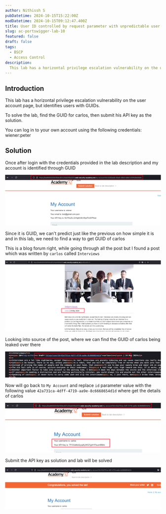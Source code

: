 ```yaml
---
author: Nithissh S
pubDatetime: 2024-10-15T15:22:00Z
modDatetime: 2024-10-15T09:12:47.400Z
title: User ID controlled by request parameter with unpredictable user IDs
slug: ac-portswigger-lab-10
featured: false
draft: false
tags:
  - BSCP
  - Access Control
description:
  This lab has a horizontal privilege escalation vulnerability on the user account page, but identifies users with GUIDs. To solve the lab, find the GUID for carlos, then submit his API key as the solution. You can log in to your own account using the following credentials wiener:peter 
---
```


## Introduction 

This lab has a horizontal privilege escalation vulnerability on the user account page, but identifies users with GUIDs.

To solve the lab, find the GUID for carlos, then submit his API key as the solution.

You can log in to your own account using the following credentials: wiener:peter 

## Solution

Once after login with the credentials provided in the lab description and my account is identified through GUID 

![](../../assets/images/bscp/access-control/access-31.png)

Since it is GUID, we can't predict just like the previous on how simple it is and in this lab, we need to find a way to get GUID of carlos 

This is a blog forum right, while going through all the post but I found a post which was written by `carlos` called `Interviews`

![](../../assets/images/bscp/access-control/access-32.png)

Looking into source of the post, where we can find the GUID of carlos being leaked over there 

![](../../assets/images/bscp/access-control/access-33.png)

Now will go back to `My Account` and replace `id` parameter value with the following value `42a731ca-4dff-4719-aa9e-8c6668654d1d` where get the details of carlos

![](../../assets/images/bscp/access-control/access-34.png)

Submit the API key as solution and lab will be solved 

![](../../assets/images/bscp/access-control/access-35.png)